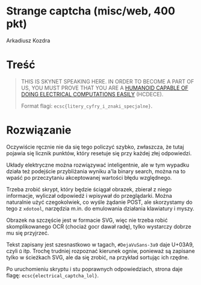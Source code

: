 # Strange captcha (misc/web, 400 pkt)
Arkadiusz Kozdra

# Treść
> THIS IS SKYNET SPEAKING HERE. IN ORDER TO BECOME A PART OF US, YOU MUST PROVE THAT YOU ARE A [HUMANOID CAPABLE OF DOING ELECTRICAL COMPUTATIONS EASILY](https://strange-captcha.ecsc18.hack.cert.pl) (HCDECE).
>
> Format flagi: `ecsc{litery_cyfry_i_znaki_specjalne}`.

# Rozwiązanie
Oczywiście ręcznie nie da się tego policzyć szybko, zwłaszcza, że tutaj
pojawia się licznik punktów, który resetuje się przy każdej złej odpowiedzi.

Układy elektryczne można rozwiązywać inteligentnie, ale w tym wypadku działa
też podejście przybliżania wyniku a'la binary search, można na to wpaść
po przeczytaniu akceptowanej wartości błędu względnego.

Trzeba zrobić skrypt, który będzie ściągał obrazek, zbierał z niego
informacje, wyliczał odpowiedź i wpisywał do przeglądarki.  Można
naturalnie użyć czegokolwiek, co wyśle żądanie POST, ale skorzystamy do tego
z `xdotool`, narzędzia m.in. do emulowania działania klawiatury i myszy.

Obrazek na szczęście jest w formacie SVG, więc nie trzeba robić
skomplikowanego OCR (chociaż gocr dawał radę), tylko wystarczy dobrze
mu się przyjrzeć.

Tekst zapisany jest szesnastkowo w tagach, `#DejaVuSans-3a9` daje U+03A9,
czyli `Ω` itp.  Trochę trudniej rozpoznać kierunek ogniw, ponieważ są
zapisane tylko w ścieżkach SVG, ale da się zrobić, na przykład sortując
ich rzędne.

Po uruchomieniu skryptu i stu poprawnych odpowiedziach, strona daje
flagę: `ecsc{electrical_captcha_lol}`.

